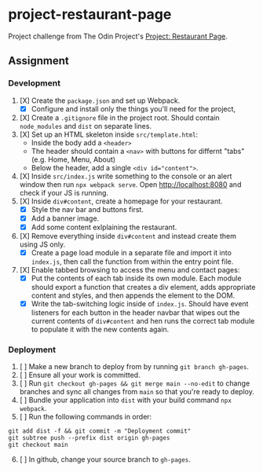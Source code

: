# project-restaurant-page

Project challenge from The Odin Project's [Project: Restaurant Page](https://www.theodinproject.com/lessons/node-path-javascript-restaurant-page).

## Assignment

### Development

1. [X] Create the ```package.json``` and set up Webpack.
    * [X] Configure and install only the things you'll need for the project,
2. [X] Create a ```.gitignore``` file in the project root. Should contain ```node_modules``` and ```dist``` on separate lines.
3. [X] Set up an HTML skeleton inside ```src/template.html```:
    * Inside the body add a ```<header>```
    * The header should contain a ```<nav>``` with buttons for differnt "tabs" (e.g. Home, Menu, About)
    * Below the header, add a single ```<div id="content">```.
4. [X] Inside ```src/index.js``` write something to the console or an alert window then run ```npx webpack serve```. Open [http://localhost:8080](http://localhost:8080) and check if your JS is running.
5. [X] Inside ```div#content```, create a homepage for your restaurant.
    * [X] Style the nav bar and buttons first.
    * [X] Add a banner image.
    * [X] Add some content exlplaining the restaurant.
6. [X] Remove everything inside ```div#content``` and instead create them using JS only.
    * [X] Create a page load module in a separate file and import it into ```index.js```, then call the function from within the entry point file.
7. [X] Enable tabbed browsing to access the menu and contact pages:
    * [X] Put the contents of each tab inside its own module. Each module should export a function that creates a div element, adds appropriate content and styles, and then appends the element to the DOM.
    * [X] Write the tab-switching logic inside of ```index.js```. Should have event listeners for each button in the header navbar that wipes out the current contents of ```div#content``` and hen runs the correct tab module to populate it with the new contents again.

### Deployment

1. [ ] Make a new branch to deploy from by running ```git branch gh-pages```.
2. [ ] Ensure all your work is committed.
3. [ ] Run ```git checkout gh-pages && git merge main --no-edit``` to change branches and sync all changes from ```main``` so that you're ready to deploy.
4. [ ] Bundle your application into ```dist``` with your build command ```npx webpack```.
5. [ ] Run the following commands in order:

```
git add dist -f && git commit -m "Deployment commit"
git subtree push --prefix dist origin gh-pages
git checkout main
```

6. [ ] In github, change your source branch to ```gh-pages```.